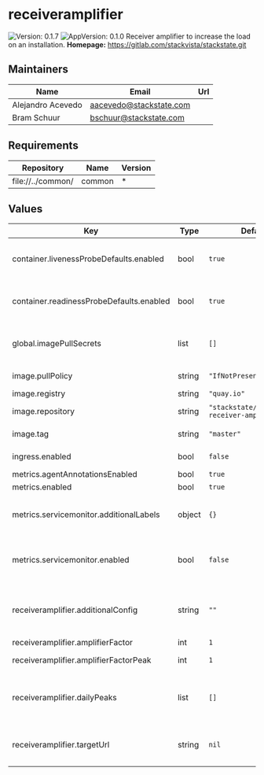 # receiveramplifier

![Version: 0.1.7](https://img.shields.io/badge/Version-0.1.7-informational?style=flat-square) ![AppVersion: 0.1.0](https://img.shields.io/badge/AppVersion-0.1.0-informational?style=flat-square)
Receiver amplifier to increase the load on an installation.
**Homepage:** <https://gitlab.com/stackvista/stackstate.git>
## Maintainers

| Name | Email | Url |
| ---- | ------ | --- |
| Alejandro Acevedo | <aacevedo@stackstate.com> |  |
| Bram Schuur | <bschuur@stackstate.com> |  |

## Requirements

| Repository | Name | Version |
|------------|------|---------|
| file://../common/ | common | * |
## Values

| Key | Type | Default | Description |
|-----|------|---------|-------------|
| container.livenessProbeDefaults.enabled | bool | `true` | Use defaults for the `livenessProbe` from the upstream `common` chart. |
| container.readinessProbeDefaults.enabled | bool | `true` | Use defaults for the `readinessProbe` from the upstream `common` chart. |
| global.imagePullSecrets | list | `[]` | List of image pull secret names to be used by all images across all charts. |
| image.pullPolicy | string | `"IfNotPresent"` | Default image pull policy. |
| image.registry | string | `"quay.io"` | REgistry |
| image.repository | string | `"stackstate/stackstate-receiver-amplifier"` | Base container image repository. |
| image.tag | string | `"master"` | Default container image tag. |
| ingress.enabled | bool | `false` | Enable use of ingress controllers. |
| metrics.agentAnnotationsEnabled | bool | `true` |  |
| metrics.enabled | bool | `true` | Enable metrics port. |
| metrics.servicemonitor.additionalLabels | object | `{}` | Additional labels for targeting Prometheus operator instances. |
| metrics.servicemonitor.enabled | bool | `false` | Enable `ServiceMonitor` object; `all.metrics.enabled` *must* be enabled. |
| receiveramplifier.additionalConfig | string | `""` | Additional configuration settings appended to the end of the amplifier config file |
| receiveramplifier.amplifierFactor | int | `1` | Amplification factor. |
| receiveramplifier.amplifierFactorPeak | int | `1` | Amplification factor during peak hours |
| receiveramplifier.dailyPeaks | list | `[]` | Daily peak hours (multiple is possible) defined by startTime and endTime |
| receiveramplifier.targetUrl | string | `nil` | The target URL for sending the amplified intake requests. |
